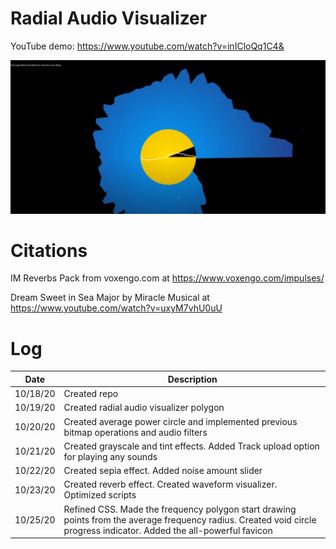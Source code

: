 # Radial Audio Visualizer

YouTube demo: https://www.youtube.com/watch?v=inICloQq1C4&

![preview](preview.png)

# Citations

IM Reverbs Pack from voxengo.com at https://www.voxengo.com/impulses/

Dream Sweet in Sea Major by Miracle Musical at https://www.youtube.com/watch?v=uxyM7vhU0uU

# Log

|   Date   | Description                                                                                                                                                            |
|:--------:|------------------------------------------------------------------------------------------------------------------------------------------------------------------------|
| 10/18/20 | Created repo                                                                                                                                                           |
| 10/19/20 | Created radial audio visualizer polygon                                                                                                                                |
| 10/20/20 | Created average power circle and implemented previous bitmap operations and audio filters                                                                              |
| 10/21/20 | Created grayscale and tint effects. Added Track upload option for playing any sounds                                                                                   |
| 10/22/20 | Created sepia effect. Added noise amount slider                                                                                                                        |
| 10/23/20 | Created reverb effect. Created waveform visualizer. Optimized scripts                                                                                                  |
| 10/25/20 | Refined CSS. Made the frequency polygon start drawing points from the average frequency radius. Created void circle progress indicator. Added the all-powerful favicon |
